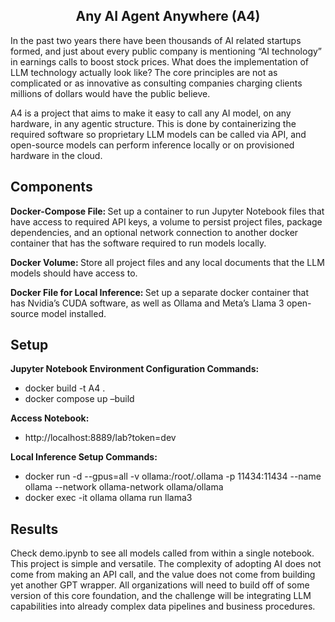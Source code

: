 ## <div align="center"> Any AI Agent Anywhere (A4) </div>
In the past two years there have been thousands of AI related startups formed, and just about every public company is mentioning “AI technology” in earnings calls to boost stock prices. What does the implementation of LLM technology actually look like? The core principles are not as complicated or as innovative as consulting companies charging clients millions of dollars would have the public believe. 

A4 is a project that aims to make it easy to call any AI model, on any hardware, in any agentic structure. This is done by containerizing the required software so proprietary LLM models can be called via API, and open-source models can perform inference locally or on provisioned hardware in the cloud. 

## Components

<b>Docker-Compose File: </b>
	Set up a container to run Jupyter Notebook files that have access to required API keys, a volume to persist project files, package dependencies, and an optional network connection to another docker container that has the software required to run models locally.

<b>Docker Volume: </b>
	Store all project files and any local documents that the LLM models should have access to.

<b>Docker File for Local Inference: </b>
	Set up a separate docker container that has Nvidia’s CUDA software, as well as Ollama and Meta’s Llama 3 open-source model installed. 

## Setup
<b>Jupyter Notebook Environment Configuration Commands:  </b>
-	docker build -t A4 .
-	docker compose up –build

<b>Access Notebook: </b>
-	http://localhost:8889/lab?token=dev 

<b>Local Inference Setup Commands: </b>
-	docker run -d --gpus=all -v ollama:/root/.ollama -p 11434:11434 --name ollama --network ollama-network ollama/ollama
-	docker exec -it ollama ollama run llama3


## Results
Check demo.ipynb to see all models called from within a single notebook.  This project is simple and versatile. The complexity of adopting AI does not come from making an API call, and the value does not come from building yet another GPT wrapper. All organizations will need to build off of some version of this core foundation, and the challenge will be integrating LLM capabilities into already complex data pipelines and business procedures. 
